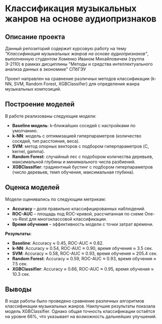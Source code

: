 # Классификация музыкальных жанров на основе аудиопризнаков

## Описание проекта
Данный репозиторий содержит курсовую работу на тему *"Классификация музыкальных жанров на основе аудиопризнаков"*, выполненную студентом Хоменко Иваном Михайловичем (группа Э-2110) в рамках дисциплины "Методы и средства интеллектуального анализа данных в экономике" СПбГЭУ

Проект направлен на сравнение различных методов классификации (k-NN, SVM, Random Forest, XGBClassifier) для определения жанра музыкальных композиций.

## Построение моделей
В работе реализованы следующие модели:
- **Baseline модель**: k-ближайших соседей с настройками по умолчанию.
- **k-NN**: модель с оптимизацией гиперпараметров (количество соседей, тип расстояния, веса).
- **SVM**: метод опорных векторов с подбором гиперпараметров (C, kernel, gamma).
- **Random Forest**: случайный лес с подобором количества деревьев, максимальной глубины и минимального числа разбиений.
- **XGBClassifier**: градиентный бустинг с подбором гиперпараметров (число деревьев, темп обучения, максимальная глубина).

## Оценка моделей
Модели оценивались по следующим метрикам:
- **Accuracy** – доля правильно классифицированных наблюдений.
- **ROC-AUC** – площадь под ROC-кривой, рассчитанная по схеме One-vs-Rest для многоклассовой классификации.
- **Время обучения** – эффективность модели с точки затрат времени.

**Результаты:**
- **Baseline**: Accuracy ≈ 0.45, ROC-AUC ≈ 0.82.
- **k-NN**: Accuracy ≈ 0.54, ROC-AUC ≈ 0.90, время обучения ≈ 3.5 сек.
- **SVM**: Accuracy ≈ 0.58, ROC-AUC ≈ 0.93, время обучения ≈ 205.4 сек.
- **Random Forest**: Accuracy ≈ 0.59, ROC-AUC ≈ 0.93, время обучения ≈ 7.5 сек.
- **XGBClassifier**: Accuracy ≈ 0.66, ROC-AUC ≈ 0.95, время обучения ≈ 10.3 сек.

## Выводы
В ходе работы было проведено сравнение различных алгоритмов классификации музыкальных жанров. Наилучшие результаты показала модель XGBClassifier. Однако общая точность классификации остаётся на уровне 66%, что указывает на возможность дальнейших улучшений.
